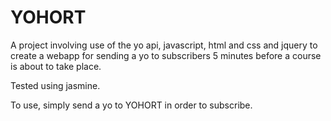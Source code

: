 YOHORT
=======	

A project involving use of the yo api, javascript, html and css and jquery to create a webapp for sending a yo to subscribers 5 minutes before a course is about to take place.

Tested using jasmine.

To use, simply send a yo to YOHORT in order to subscribe.